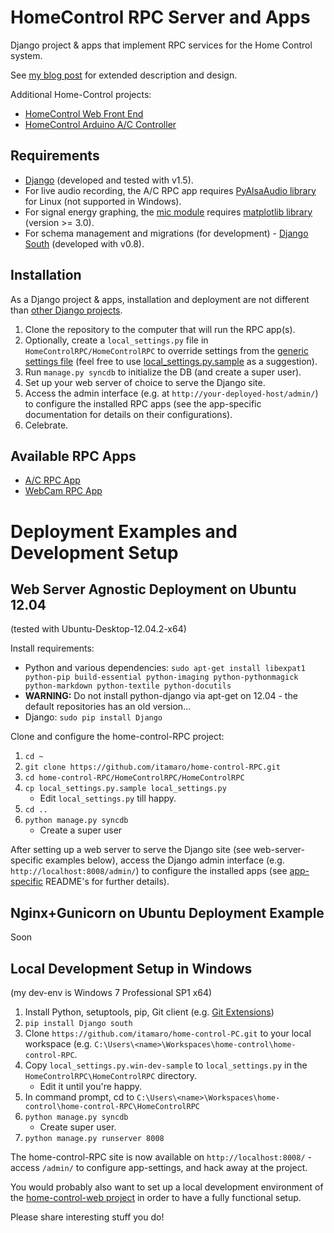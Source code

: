 HomeControl RPC Server and Apps
===============================

Django project & apps that implement RPC services for the Home Control system.

See [my blog post](http://itamaro.com/2013/10/04/ac-control-project-bringing-it-together/) for extended description and design.

Additional Home-Control projects:

- [HomeControl Web Front End](https://github.com/itamaro/home-control-web)
- [HomeControl Arduino A/C Controller](https://github.com/itamaro/home-control-arduino)


Requirements
------------

- [Django](https://www.djangoproject.com/) (developed and tested with v1.5).
- For live audio recording, the A/C RPC app requires [PyAlsaAudio library](http://pyalsaaudio.sourceforge.net/pyalsaaudio.html) for Linux (not supported in Windows).
- For signal energy graphing, the [mic module](HomeControlRPC/AC/mic.py) requires [matplotlib library](http://matplotlib.org/) (version >= 3.0).
- For schema management and migrations (for development) - [Django South](http://south.aeracode.org/) (developed with v0.8).


Installation
------------

As a Django project & apps, installation and deployment are not different than [other Django projects](https://docs.djangoproject.com/en/1.5/howto/deployment/).

1. Clone the repository to the computer that will run the RPC app(s).
2. Optionally, create a `local_settings.py` file in `HomeControlRPC/HomeControlRPC` to override settings from the [generic settings file](HomeControlRPC/HomeControlRPC/settings.py) (feel free to use [local_settings.py.sample](HomeControlRPC/HomeControlRPC/local_settings.py.sample) as a suggestion).
3. Run `manage.py syncdb` to initialize the DB (and create a super user).
4. Set up your web server of choice to serve the Django site.
5. Access the admin interface (e.g. at `http://your-deployed-host/admin/`) to configure the installed RPC apps (see the app-specific documentation for details on their configurations).
6. Celebrate.


Available RPC Apps
------------------

- [A/C RPC App](HomeControlRPC/AC)
- [WebCam RPC App](HomeControlRPC/cam)



Deployment Examples and Development Setup
=========================================


Web Server Agnostic Deployment on Ubuntu 12.04
----------------------------------------------

(tested with Ubuntu-Desktop-12.04.2-x64)

Install requirements:

* Python and various dependencies: `sudo apt-get install libexpat1 python-pip build-essential python-imaging python-pythonmagick python-markdown python-textile python-docutils`
 * **WARNING:** Do not install python-django via apt-get on 12.04 - the default repositories has an old version...
* Django: `sudo pip install Django`

Clone and configure the home-control-RPC project:

1. `cd ~`
2. `git clone https://github.com/itamaro/home-control-RPC.git`
3. `cd home-control-RPC/HomeControlRPC/HomeControlRPC`
4. `cp local_settings.py.sample local_settings.py`
   - Edit `local_settings.py` till happy.
5. `cd ..`
6. `python manage.py syncdb`
   - Create a super user

After setting up a web server to serve the Django site (see web-server-specific examples below),
access the Django admin interface (e.g. `http://localhost:8008/admin/`) to configure the installed apps (see [app-specific](#available-apps) README's for further details).


Nginx+Gunicorn on Ubuntu Deployment Example
-------------------------------------------

Soon


Local Development Setup in Windows
----------------------------------

(my dev-env is Windows 7 Professional SP1 x64)

1. Install Python, setuptools, pip, Git client (e.g. [Git Extensions](https://code.google.com/p/gitextensions/))
2. `pip install Django south`
3. Clone `https://github.com/itamaro/home-control-PC.git` to your local workspace (e.g. `C:\Users\<name>\Workspaces\home-control\home-control-RPC`.
4. Copy `local_settings.py.win-dev-sample` to `local_settings.py` in the `HomeControlRPC\HomeControlRPC` directory.
   * Edit it until you're happy.
5. In command prompt, cd to `C:\Users\<name>\Workspaces\home-control\home-control-RPC\HomeControlRPC`
6. `python manage.py syncdb`
   * Create super user. 
7. `python manage.py runserver 8008`

The home-control-RPC site is now available on `http://localhost:8008/` -
access `/admin/` to configure app-settings, and hack away at the project.

You would probably also want to set up a local development environment of the [home-control-web project](https://github.com/itamaro/home-control-web/) in order to have a fully functional setup.

Please share interesting stuff you do!
